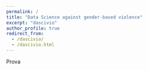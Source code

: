 ```yaml
---
permalink: /
title: "Data Science against gender-based violence"
excerpt: "dascivio"
author_profile: true
redirect_from: 
  - /dascivio/
  - /dascivio.html
---
```

Prova
